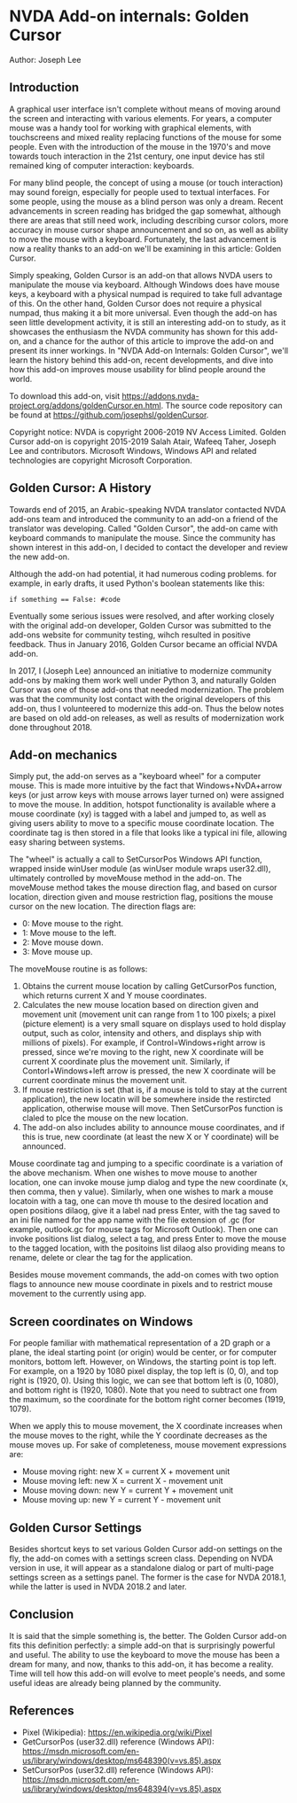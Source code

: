 # NVDA Add-on internals: Golden Cursor

Author: Joseph Lee

## Introduction

A graphical user interface isn't complete without means of moving around the screen and interacting with various elements. For years, a computer mouse was a handy tool for working with graphical elements, with touchscreens and mixed reality replacing functions of the mouse for some people. Even with the introduction of the mouse in the 1970's and move towards touch interaction in the 21st century, one input device has stil remained king of computer interaction: keyboards.

For many blind people, the concept of using a mouse (or touch interaction) may sound foreign, especially for people used to textual interfaces. For some people, using the mouse as a blind person was only a dream. Recent advancements in screen reading has bridged the gap somewhat, although there are areas that still need work, including describing cursor colors, more accuracy in mouse cursor shape announcement and so on, as well as ability to move the mouse with a keyboard. Fortunately, the last advancement is now a reality thanks to an add-on we'll be examining in this article: Golden Cursor.

Simply speaking, Golden Cursor is an add-on that allows NVDA users to manipulate the mouse via keyboard. Although Windows does have mouse keys, a keyboard with a physical numpad is required to take full advantage of this. On the other hand, Golden Cursor does not require a physical numpad, thus making it a bit more universal. Even though the add-on has seen little development activity, it is still an interesting add-on to study, as it showcases the enthusiasm the NVDA community has shown for this add-on, and a chance for the author of this article to improve the add-on and present its inner workings. In "NVDA Add-on Internals: Golden Cursor", we'll learn the history behind this add-on, recent developments, and dive into how this add-on improves mouse usability for blind people around the world.

To download this add-on, visit https://addons.nvda-project.org/addons/goldenCursor.en.html. The source code repository can be found at https://github.com/josephsl/goldenCursor.

Copyright notice: NVDA is copyright 2006-2019 NV Access Limited. Golden Cursor add-on is copyright 2015-2019 Salah Atair, Wafeeq Taher, Joseph Lee and contributors. Microsoft Windows, Windows API and related technologies are copyright Microsoft Corporation.

## Golden Cursor: A History

Towards end of 2015, an Arabic-speaking NVDA translator contacted NVDA add-ons team and introduced the community to an add-on a friend of the translator was developing. Called "Golden Cursor", the add-on came with keyboard commands to manipulate the mouse. Since the community has shown interest in this add-on, I decided to contact the developer and review the new add-on.

Although the add-on had potential, it had numerous coding problems. for example, in early drafts, it used Python's boolean statements like this:

	if something == False: #code

Eventually some serious issues were resolved, and after working closely with the original add-on developer, Golden Cursor was submitted to the add-ons website for community testing, wihch resulted in positive feedback. Thus in January 2016, Golden Cursor became an official NVDA add-on.

In 2017, I (Joseph Lee) announced an initiative to modernize community add-ons by making them work well under Python 3, and naturally Golden Cursor was one of those add-ons that needed modernization. The problem was that the community lost contact with the original developers of this add-on, thus I volunteered to modernize this add-on. Thus the below notes are based on old add-on releases, as well as results of modernization work done throughout 2018.

## Add-on mechanics

Simply put, the add-on serves as a "keyboard wheel" for a computer mouse. This is made more intuitive by the fact that Windows+NvDA+arrow keys (or just arrow keys with mouse arrows layer turned on) were assigned to move the mouse. In addition, hotspot functionality is available where a mouse coordinate (xy) is tagged with a label and jumped to, as well as giving users ability to move to a specific mouse coordinate location. The coordinate tag is then stored in a file that looks like a typical ini file, allowing easy sharing between systems.

The "wheel" is actually a call to SetCursorPos Windows API function, wrapped inside winUser module (as winUser module wraps user32.dll), ultimately controlled by moveMouse method in the add-on. The moveMouse method takes the mouse direction flag, and based on cursor location, direction given and mouse restriction flag, positions the mouse cursor on the new location. The direction flags are:

* 0: Move mouse to the right.
* 1: Move mouse to the left.
* 2: Move mouse down.
* 3: Move mouse up.

The moveMouse routine is as follows:

1. Obtains the current mouse location by calling GetCursorPos function, which returns current X and Y mouse coordinates.
2. Calculates the new mouse location based on direction given and movement unit (movement unit can range from 1 to 100 pixels; a pixel (picture element) is a very small square on displays used to hold display output, such as color, intensity and others, and displays ship with millions of pixels). For example, if Control=Windows+right arrow is pressed, since we're moving to the right, new X coordinate will be current X coordinate plus the movement unit. Similarly, if Contorl+Windows+left arrow is pressed, the new X coordinate will be current coordinate minus the movement unit.
3. If mouse restriction is set (that is, if a mouse is told to stay at the current application), the new locatin will be somewhere inside the restircted application, otherwise mouse will move. Then SetCursorPos function is claled to plce the mouse on the new location.
4. The add-on also includes ability to announce mouse coordinates, and if this is true, new coordinate (at least the new X or Y coordinate) will be announced.

Mouse coordinate tag and jumping to a specific coordinate is a variation of the above mechanism. When one wishes to move mouse to another location, one can invoke mouse jump dialog and type the new coordinate (x, then comma, then y value). Similarly, when one wishes to mark a mouse locatoin with a tag, one can move th mouse to the desired location and open positions dilaog, give it a label nad press Enter, with the tag saved to an ini file named for the app name with the file extension of .gc (for example, outlook.gc for mouse tags for Microsoft Outlook). Then one can invoke positions list dialog, select a tag, and press Enter to move the mouse to the tagged location, with the positoins list dilaog also providing means to rename, delete or clear the tag for the application.

Besides mouse movement commands, the add-on comes with two option flags to announce new mouse coordinate in pixels and to restrict mouse movement to the currently using app.

## Screen coordinates on Windows

For people familiar with mathematical representation of a 2D graph or a plane, the ideal starting point (or origin) would be center, or for computer monitors, bottom left. However, on Windows, the starting point is top left. For example, on a 1920 by 1080 pixel display, the top left is (0, 0), and top right is (1920, 0). Using this logic, we can see that bottom left is (0, 1080), and bottom right is (1920, 1080). Note that you need to subtract one from the maximum, so the coordinate for the bottom right corner becomes (1919, 1079).

When we apply this to mouse movement, the X coordinate increases when the mouse moves to the right, while the Y coordinate decreases as the mouse moves up. For sake of completeness, mouse movement expressions are:

* Mouse moving right: new X = current X + movement unit
* Mouse moving left: new X = current X - movement unit
* Mouse moving down: new Y = current Y + movement unit
* Mouse moving up: new Y = current Y - movement unit

## Golden Cursor Settings

Besides shortcut keys to set various Golden Cursor add-on settings on the fly, the add-on comes with a settings screen class. Depending on NVDA version in use, it will appear as a standalone dialog or part of multi-page settings screen as a settings panel. The former is the case for NVDA 2018.1, while the latter is used in NVDA 2018.2 and later.

## Conclusion

It is said that the simple something is, the better. The Golden Cursor add-on fits this definition perfectly: a simple add-on that is surprisingly powerful and useful. The ability to use the keyboard to move the mouse has been a dream for many, and now, thanks to this add-on, it has become a reality. Time will tell how this add-on will evolve to meet people's needs, and some useful ideas are already being planned by the community.

## References

* Pixel (Wikipedia): https://en.wikipedia.org/wiki/Pixel
* GetCursorPos (user32.dll) reference (Windows API): https://msdn.microsoft.com/en-us/library/windows/desktop/ms648390(v=vs.85).aspx
* SetCursorPos (user32.dll) reference (Windows API): https://msdn.microsoft.com/en-us/library/windows/desktop/ms648394(v=vs.85).aspx
